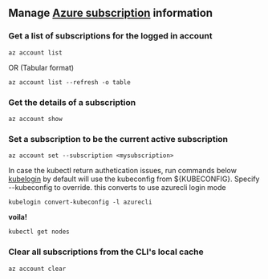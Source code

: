 ## Manage [Azure subscription](https://learn.microsoft.com/en-US/cli/azure/account?view=azure-cli-latest#az_account_show) information

### Get a list of subscriptions for the logged in account
```
az account list
```
OR (Tabular format)
```
az account list --refresh -o table
```

### Get the details of a subscription
```
az account show
```

### Set a subscription to be the current active subscription
```
az account set --subscription <mysubscription>
```

In case the kubectl return authetication issues, run commands below
[kubelogin](https://azure.github.io/kubelogin/quick-start.html) by default will use the kubeconfig from ${KUBECONFIG}. Specify --kubeconfig to override.
this converts to use azurecli login mode</b>
```
kubelogin convert-kubeconfig -l azurecli
```
<b>voila!</b>
```
kubectl get nodes
```

### Clear all subscriptions from the CLI's local cache
```
az account clear
```
